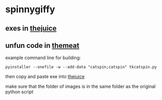 # spinnygiffy

## exes in [thejuice](/thejuice)

## unfun code in [themeat](/themeat)

example command line for building:

`pyinstaller --onefile -w --add-data "catspin;catspin" tkcatspin.py`

then copy and paste exe into [thejuice](/thejuice)

make sure that the folder of images is in the same folder as the original python script
